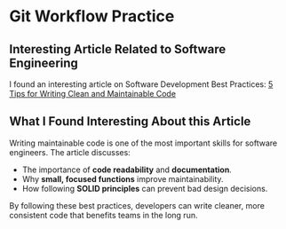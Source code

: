 # Git Workflow Practice

## Interesting Article Related to Software Engineering

I found an interesting article on Software Development Best Practices:
[5 Tips for Writing Clean and Maintainable Code](https://www.bairesdev.com/blog/5-tips-for-writing-clean-and-maintainable-code/)  

## What I Found Interesting About this Article
Writing maintainable code is one of the most important skills for software engineers. The article discusses:
- The importance of **code readability** and **documentation**.
- Why **small, focused functions** improve maintainability.
- How following **SOLID principles** can prevent bad design decisions.

By following these best practices, developers can write cleaner, more consistent code that benefits teams in the long run.
